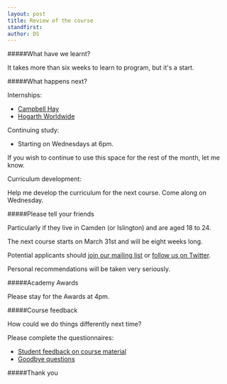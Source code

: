 ```yaml
---
layout: post
title: Review of the course
standfirst: 
author: DS
---
```


#####What have we learnt?

It takes more than six weeks to learn to program, but it's a start.

#####What happens next?

Internships:

* [Campbell Hay](http://campbellhay.com/)
* [Hogarth Worldwide](http://www.hogarthww.com/)

Continuing study:

* Starting on Wednesdays at 6pm.

If you wish to continue to use this space for the rest of the month, let me know.

Curriculum development:

Help me develop the curriculum for the next course. Come along on Wednesday.

#####Please tell your friends

Particularly if they live in Camden (or Islington) and are aged 18 to 24.

The next course starts on March 31st and will be eight weeks long.

Potential applicants should <a href="mailto:collective-academy+subscribe@googlegroups.com" target="_blank">join our mailing list</a> or [follow us on Twitter](https://twitter.com/selforganising). 

Personal recommendations will be taken very seriously.

#####Academy Awards

Please stay for the Awards at 4pm.

#####Course feedback

How could we do things differently next time?

Please complete the questionnaires:

* [Student feedback on course material](https://docs.google.com/forms/d/1Dvlk9h8OrfxKEO9D5huhVwYT93RaL3ZOei_E_ODffSM/viewform)
* [Goodbye questions](https://docs.google.com/forms/d/1ZCWL3wohV4SuXvPf4REuNwjPsjRTsSEO7w2lQIcFh7k/viewform)

#####Thank you


